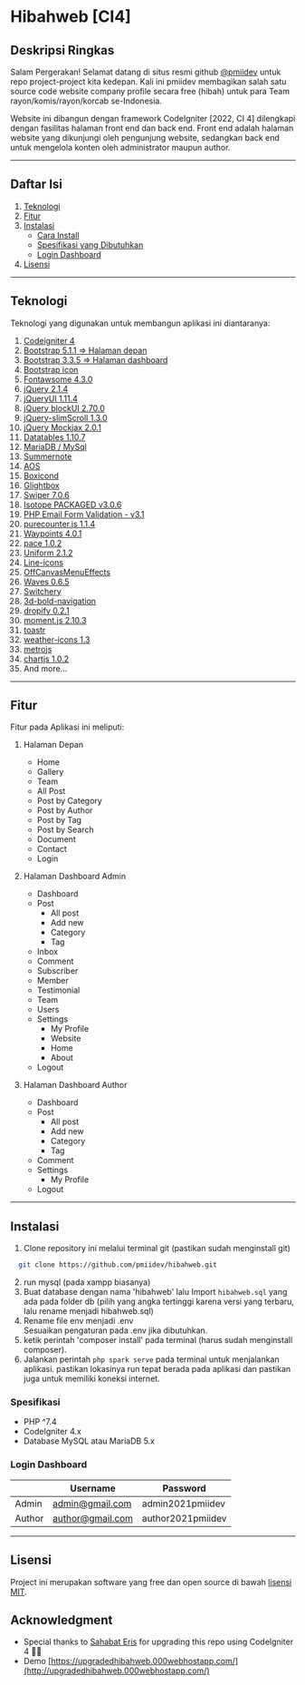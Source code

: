 # Hibahweb [CI4]

## Deskripsi Ringkas
Salam Pergerakan! Selamat datang di situs resmi github [@pmiidev](https://github.com/pmiidev) untuk repo project-project kita kedepan. Kali ini pmiidev membagikan salah satu source code website company profile secara free (hibah) untuk para Team rayon/komis/rayon/korcab se-Indonesia.

Website ini dibangun dengan framework CodeIgniter [2022, CI 4] dilengkapi dengan fasilitas halaman front end dan back end. Front end adalah halaman website yang dikunjungi oleh pengunjung website, sedangkan back end untuk mengelola konten oleh administrator maupun author.

<hr>

## Daftar Isi

1. [Teknologi](#teknologi)
2. [Fitur](#fitur)
3. [Instalasi](#instalasi)
   - [Cara Install](#instalasi)
   - [Spesifikasi yang Dibutuhkan](#spesifikasi)
   - [Login Dashboard](#login-dashboard)
4. [Lisensi](#lisensi)

<hr>

## Teknologi

Teknologi yang digunakan untuk membangun aplikasi ini diantaranya:

1. [Codeigniter 4](https://codeigniter.com/)
2. [Bootstrap 5.1.1 => Halaman depan](https://getbootstrap.com/)
3. [Bootstrap 3.3.5 => Halaman dashboard](https://getbootstrap.com/)
4. [Bootstrap icon](https://icons.getbootstrap.com/)
5. [Fontawsome 4.3.0](https://fontawesome.com/)
6. [jQuery 2.1.4](https://jquery.com/)
7. [jQueryUI 1.11.4](http://jqueryui.com)
8. [jQuery blockUI 2.70.0](http://malsup.com/jquery/block/)
9. [jQuery-slimScroll 1.3.0](http://rocha.la/jQuery-slimScroll)
10. [jQuery Mockjax 2.0.1](https://github.com/jakerella/jquery-mockjax)
11. [Datatables 1.10.7](https://datatables.net/)
12. [MariaDB / MySql](https://mariadb.org/)
13. [Summernote](https://summernote.org/)
14. [AOS](http://michalsnik.github.io/aos/)
15. [Boxicond](https://boxicons.com/)
16. [Glightbox](https://biati-digital.github.io/glightbox/)
17. [Swiper 7.0.6](https://swiperjs.com)
18. [Isotope PACKAGED v3.0.6](https://isotope.metafizzy.co)
19. [PHP Email Form Validation - v3.1](https://bootstrapmade.com/php-email-form/)
20. [purecounter.js 1.1.4](https://github.com/srexi/purecounterjs)
21. [Waypoints 4.0.1](https://github.com/imakewebthings/waypoints)
22. [pace 1.0.2](https://github.com/CodeByZach/pace/)
23. [Uniform 2.1.2](http://pixelmatrixdesign.com)
24. [Line-icons](https://lineicons.com/)
25. [OffCanvasMenuEffects](https://tympanus.net/Development/OffCanvasMenuEffects/)
26. [Waves 0.6.5](http://fian.my.id/Waves)
27. [Switchery](https://abpetkov.github.io/switchery/)
28. [3d-bold-navigation](https://codyhouse.co/gem/3d-bold-navigation)
29. [dropify 0.2.1](https://github.com/JeremyFagis/dropify)
30. [moment.js 2.10.3](https://momentjs.com)
31. [toastr](https://github.com/CodeSeven/toastr)
32. [weather-icons 1.3](http://erikflowers.github.io/weather-icons/)
33. [metrojs](http://drewgreenwell.com/projects/metrojs)
34. [chartjs 1.0.2](http://chartjs.org/)
35. And more...

<hr>

## Fitur

Fitur pada Aplikasi ini meliputi:

1. Halaman Depan

   - Home
   - Gallery
   - Team
   - All Post
   - Post by Category
   - Post by Author
   - Post by Tag
   - Post by Search
   - Document
   - Contact
   - Login

2. Halaman Dashboard Admin

   - Dashboard
   - Post
     - All post
     - Add new
     - Category
     - Tag
   - Inbox
   - Comment
   - Subscriber
   - Member
   - Testimonial
   - Team
   - Users
   - Settings
     - My Profile
     - Website
     - Home
     - About
   - Logout

3. Halaman Dashboard Author

   - Dashboard
   - Post
     - All post
     - Add new
     - Category
     - Tag
   - Comment
   - Settings
     - My Profile
   - Logout

<hr>


## Instalasi

1. Clone repository ini melalui terminal git (pastikan sudah menginstall git)

```sh
  git clone https://github.com/pmiidev/hibahweb.git
```

2. run mysql (pada xampp biasanya)
3. Buat database dengan nama 'hibahweb' lalu Import `hibahweb.sql` yang ada pada folder db (pilih yang angka tertinggi karena versi yang terbaru, lalu rename menjadi hibahweb.sql)
4. Rename file env menjadi .env<br>
   Sesuaikan pengaturan pada .env jika dibutuhkan.
5. ketik perintah 'composer install' pada terminal (harus sudah menginstall composer).
6. Jalankan perintah `php spark serve` pada terminal untuk menjalankan aplikasi. pastikan lokasinya run tepat berada pada aplikasi dan pastikan juga untuk memiliki koneksi internet.

### Spesifikasi

- PHP ^7.4
- CodeIgniter 4.x
- Database MySQL atau MariaDB 5.x

### Login Dashboard

|                      | Username         | Password          |
| -------------------- | ---------------- | ----------------- |
| Admin                | admin@gmail.com  | admin2021pmiidev  |
| Author               | author@gmail.com | author2021pmiidev |

<hr>

## Lisensi

Project ini merupakan software yang free dan open source di bawah [lisensi MIT](LICENSE).

## Acknowledgment 

- Special thanks to [Sahabat Eris](https://github.com/sejutaimpian) for upgrading this repo using CodeIgniter 4 👋🏻     
- Demo [https://upgradedhibahweb.000webhostapp.com/](http://upgradedhibahweb.000webhostapp.com/)
